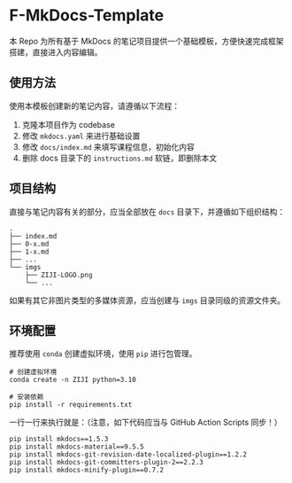 # F-MkDocs-Template

本 Repo 为所有基于 MkDocs 的笔记项目提供一个基础模板，方便快速完成框架搭建，直接进入内容编辑。

## 使用方法

使用本模板创建新的笔记内容，请遵循以下流程：

1. 克隆本项目作为 codebase
2. 修改 `mkdocs.yaml` 来进行基础设置
3. 修改 `docs/index.md` 来填写课程信息，初始化内容
4. 删除 docs 目录下的 `instructions.md` 软链，即删除本文

## 项目结构

直接与笔记内容有关的部分，应当全部放在 `docs` 目录下，并遵循如下组织结构：

```plaintext
.
├── index.md
├── 0-x.md
├── 1-x.md
├── ...
└── imgs
    ├── ZIJI-LOGO.png
    └── ...
```

如果有其它非图片类型的多媒体资源，应当创建与 `imgs` 目录同级的资源文件夹。

## 环境配置

推荐使用 `conda` 创建虚拟环境，使用 `pip` 进行包管理。

```shell
# 创建虚拟环境
conda create -n ZIJI python=3.10

# 安装依赖
pip install -r requirements.txt
```

一行一行来执行就是：（注意，如下代码应当与 GitHub Action Scripts 同步！）

```shell
pip install mkdocs==1.5.3
pip install mkdocs-material==9.5.5
pip install mkdocs-git-revision-date-localized-plugin==1.2.2
pip install mkdocs-git-committers-plugin-2==2.2.3
pip install mkdocs-minify-plugin==0.7.2
```